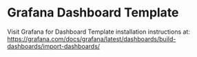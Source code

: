 # Grafana Dashboard Template

Visit Grafana for Dashboard Template installation instructions at: https://grafana.com/docs/grafana/latest/dashboards/build-dashboards/import-dashboards/
